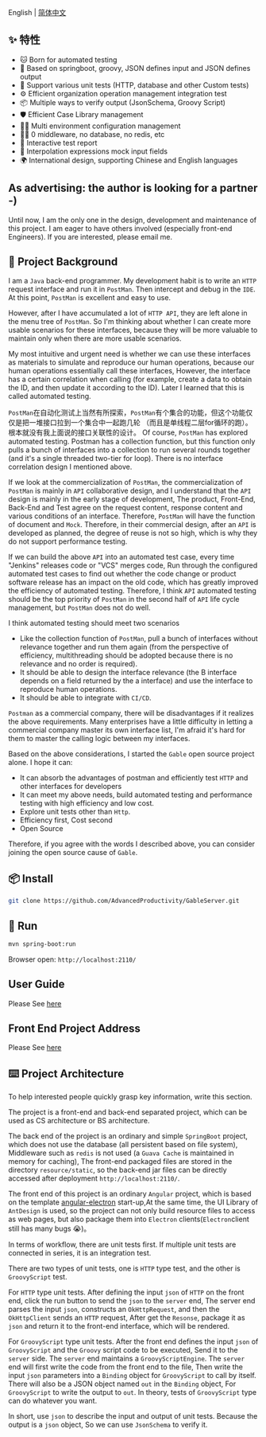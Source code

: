 
English  |  [简体中文](./README.md)

## ✨ 特性

- 🐱‍‍  Born for automated testing
- 🎨  Based on springboot, groovy, JSON defines input and JSON defines output
- 🌈  Support various unit tests (HTTP, database and other Custom  tests)
- ⚙️ Efficient organization operation management integration test
- 📦️  Multiple ways to verify output (JsonSchema, Groovy Script)
- 🛡️  Efficient Case Library management
- 🐱‍🚀️   Multi environment configuration management
- 🐱‍🏍️  0 middleware, no database, no redis, etc
- 🌹️  Interactive test report
- 🎉️  Interpolation expressions mock input fields
- 🌍️  International design, supporting Chinese and English languages

## As advertising: the author is looking for a partner -)
Until now, I am the only one in the design, development and maintenance of this project. I am eager to have others involved (especially front-end Engineers).
If you are interested, please email me.

## 🙌 Project Background

I am a `Java` back-end programmer. My development habit is to write an `HTTP` request interface and run it in `PostMan`.
Then intercept and debug in the `IDE`. At this point, `PostMan` is excellent and easy to use.

However, after I have accumulated a lot of `HTTP API`, they are left alone in the menu tree of `PostMan`.
So I'm thinking about whether I can create more usable scenarios for these interfaces,
because they will be more valuable to maintain only when there are more usable scenarios.

My most intuitive and urgent need is whether we can use these interfaces as materials to simulate and reproduce
our human operations, because our human operations essentially call these interfaces,
However, the interface has a certain correlation when calling 
(for example, create a data to obtain the ID, and then update it according to the ID). 
Later I learned that this is called automated testing.

`PostMan`在自动化测试上当然有所探索，`PostMan`有个集合的功能，但这个功能仅仅是把一堆接口拉到一个集合中一起跑几轮
（而且是单线程二层for循环的跑）。 根本就没有我上面说的接口关联性的设计。
Of course, `PostMan` has explored automated testing. 
Postman has a collection function, but this function only pulls a bunch of interfaces into a 
collection to run several rounds together
(and it's a single threaded two-tier for loop). 
There is no interface correlation design I mentioned above.


If we look at the commercialization of `PostMan`, 
the commercialization of `PostMan` is mainly in `API` collaborative design, 
and I understand that the `API` design is mainly in the early stage of development,
The product, Front-End, Back-End and Test agree on the request content, response content and various conditions of an interface.
Therefore, `PostMan` will have the function of document and `Mock`.
Therefore, in their commercial design, after an `API` is developed as planned, 
the degree of reuse is not so high, which is why they do not support performance testing.

If we can build the above `API` into an automated test case, 
every time "Jenkins" releases code or "VCS" merges code,
Run through the configured automated test cases to find out whether the code change or product software release has an impact on the old code,
which has greatly improved the efficiency of automated testing.
Therefore, I think `API` automated testing should be the top priority of `PostMan` in the second half of `API` life cycle management, 
but `PostMan` does not do well.

I think automated testing should meet two scenarios
- Like the collection function of `PostMan`, pull a bunch of interfaces without relevance together and run them again (from the perspective of efficiency, multithreading should be adopted because there is no relevance and no order is required).
- It should be able to design the interface relevance (the B interface depends on a field returned by the a interface) and use the interface to reproduce human operations.
- It should be able to integrate with `CI/CD`.

`Postman` as a commercial company, there will be disadvantages if it realizes the above requirements. 
Many enterprises have a little difficulty in letting a commercial company master its own interface list,
I'm afraid it's hard for them to master the calling logic between my interfaces.


Based on the above considerations, I started the `Gable` open source project alone. I hope it can:
- It can absorb the advantages of postman and efficiently test `HTTP` and other interfaces for developers
- It can meet my above needs, build automated testing and performance testing with high efficiency and low cost.
- Explore unit tests other than `Http`.
- Efficiency first, Cost second
- Open Source

Therefore, if you agree with the words I described above, you can consider joining the open source cause of `Gable`.

## 📦 Install

```bash
git clone https://github.com/AdvancedProductivity/GableServer.git
```

## 🍠 Run
```bash
mvn spring-boot:run
```

Browser open: `http://localhost:2110/`

## User Guide
Please See [here](https://github.com/AdvancedProductivity/GableServer/wiki)

## Front End Project Address

Please See [here](https://github.com/AdvancedProductivity/GableClient)


## ⌨️ Project Architecture

To help interested people quickly grasp key information, write this section.

The project is a front-end and back-end separated project, which can be used as CS architecture or BS architecture.

The back end of the project is an ordinary and simple `SpringBoot` project, 
which does not use the database (all persistent based on file system),
Middleware such as `redis` is not used (a `Guava Cache` is maintained in memory for caching), 
The front-end packaged files are stored in the directory `resource/static`, 
so the back-end jar files can be directly accessed after deployment `http://localhost:2110/`.

The front end of this project is an ordinary `Angular` project, which is based on the template [angular-electron](https://github.com/maximegris/angular-electron)
start-up,At the same time, the UI Library of  `AntDesign` is used, 
so the project can not only build resource files to access as web pages, 
but also package them into `Electron` clients(`Electron`client still has many bugs 😭)。

In terms of workflow, there are unit tests first. If multiple unit tests are connected in series, it is an integration test.

There are two types of unit tests, one is `HTTP` type test, and the other is `GroovyScript` test.

For `HTTP` type unit tests. After defining the input `json` of `HTTP` on the front end, 
click the run button to send the `json` to the `server` end,
The server end parses the input `json`, constructs an `OkHttpRequest`,
and then the `OkHttpClient` sends an `HTTP` request,
After get the `Resonse`, package it as `json` and return it to the front-end interface, which will be rendered.

For `GroovyScript` type unit tests. 
After the front end defines the input `json` of `GroovyScript` and the `Groovy` script code to be executed,
Send it to the `server` side. The `server` end maintains a `GroovyScriptEngine`. 
The `server` end will first write the code from the front end to the file,
Then write the input `json` parameters into a `Binding` object for `GroovyScript` to call by itself. 
There will also be a JSON object named `out` in the `Binding` object,
For `GroovyScript` to write the output to `out`. 
In theory, tests of `GroovyScript` type can do whatever you want.

In short, use `json` to describe the input and output of unit tests. Because the output is a `json` object,
So we can use `JsonSchema` to verify it.